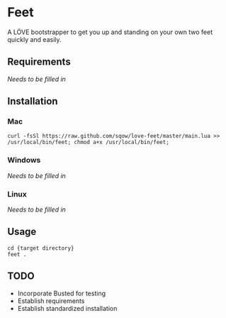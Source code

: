 # Feet

A LÖVE bootstrapper to get you up and standing on your own two feet quickly and easily.

## Requirements

_Needs to be filled in_

## Installation

### Mac

```
curl -fsSl https://raw.github.com/sqow/love-feet/master/main.lua >> /usr/local/bin/feet; chmod a+x /usr/local/bin/feet;
```

### Windows

_Needs to be filled in_

### Linux

_Needs to be filled in_

## Usage

```
cd {target directory}
feet .
```

## TODO
- Incorporate Busted for testing
- Establish requirements
- Establish standardized installation
